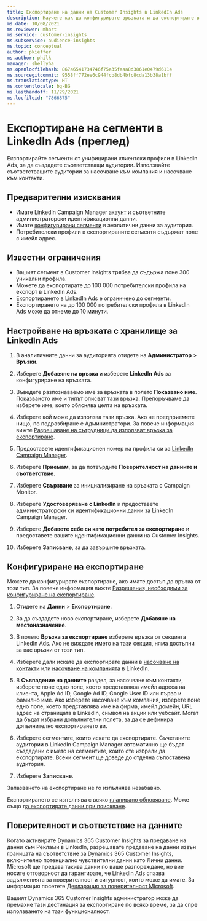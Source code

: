 ```yaml
---
title: Експортиране на данни на Customer Insights в LinkedIn Ads
description: Научете как да конфигурирате връзката и да експортирате в LinkedIn Ads.
ms.date: 10/08/2021
ms.reviewer: mhart
ms.service: customer-insights
ms.subservice: audience-insights
ms.topic: conceptual
author: pkieffer
ms.author: philk
manager: shellyha
ms.openlocfilehash: 867a6541734746f75a35faaa8d3861e0479d6114
ms.sourcegitcommit: 9558ff772ee6c944fcb8db4bfc8cda13b38a1bff
ms.translationtype: HT
ms.contentlocale: bg-BG
ms.lasthandoff: 11/29/2021
ms.locfileid: "7866875"
---
```

# <a name="export-segments-to-linkedin-ads-preview"></a>Експортиране на сегменти в LinkedIn Ads (преглед)

Експортирайте сегменти от унифицирани клиентски профили в LinkedIn Ads, за да създадете съответстващи аудитории. Използвайте съответстващите аудитории за насочване към компания и насочване към контакти.

## <a name="prerequisites"></a>Предварителни изисквания

-   Имате LinkedIn Campaign Manager [акаунт](https://business.linkedin.com/marketing-solutions/ads) и съответните администраторски идентификационни данни.
-   Имате [конфигурирани сегменти](segments.md) в аналитични данни за аудитория.
-   Потребителски профили в експортираните сегменти съдържат поле с имейл адрес.

## <a name="known-limitations"></a>Известни ограничения

- Вашият сегмент в Customer Insights трябва да съдържа поне 300 уникални профила. 
- Можете да експортирате до 100 000 потребителски профила на експорт в LinkedIn Ads.
- Експортирането в LinkedIn Ads е ограничено до сегменти.
- Експортирането на до 100 000 потребителски профила в LinkedIn Ads може да отнеме до 10 минути. 

## <a name="set-up-the-connection-to-linkedin-ads"></a>Настройване на връзката с хранилище за LinkedIn Ads

1. В аналитичните данни за аудиторията отидете на **Администратор** > **Връзки**.

1. Изберете **Добавяне на връзка** и изберете **LinkedIn Ads** за конфигуриране на връзката.

1. Въведете разпознаваемо име за връзката в полето **Показвано име**. Показваното име и типът описват тази връзка. Препоръчваме да изберете име, което обяснява целта на връзката.

1. Изберете кой може да използва тази връзка. Ако не предприемете нищо, по подразбиране е Администратори. За повече информация вижте [Разрешаване на сътрудници да използват връзка за експортиране](connections.md#allow-contributors-to-use-a-connection-for-exports).

1. Предоставете идентификационен номер на профила си за [LinkedIn Campaign Manager](https://www.linkedin.com/help/lms/answer/a424270).

1. Изберете **Приемам**, за да потвърдите **Поверителност на данните и съответствие**.

1. Изберете **Свързване** за инициализиране на връзката с Campaign Monitor.

1. Изберете **Удостоверяване с LinkedIn** и предоставете администраторски си идентификационни данни за LinkedIn Campaign Manager.

1. Изберете **Добавете себе си като потребител за експортиране** и предоставете вашите идентификационни данни на Customer Insights.

1. Изберете **Записване**, за да завършите връзката.

## <a name="configure-an-export"></a>Конфигуриране на експортиране

Можете да конфигурирате експортиране, ако имате достъп до връзка от този тип. За повече информация вижте [Разрешения, необходими за конфигуриране на експортиране](export-destinations.md#set-up-a-new-export).

1. Отидете на **Данни** > **Експортиране**.

1. За да създадете ново експортиране, изберете **Добавяне на местоназначение**.

1. В полето **Връзка за експортиране** изберете връзка от секцията LinkedIn Ads. Ако не виждате името на тази секция, няма достъпни за вас връзки от този тип.

1. Изберете дали искате да експортирате данни в [насочване на контакти](https://business.linkedin.com/marketing-solutions/ad-targeting/contact-targeting) или [насочване на компанията](https://business.linkedin.com/marketing-solutions/ad-targeting/account-targeting) в LinkedIn. 

1. В **Съвпадение на данните** раздел, за насочване към контакти, изберете поне едно поле, което представлява имейл адреса на клиента, Apple Ad ID, Google Ad ID, Google User ID или първо и фамилно име. Ако изберете насочване към компания, изберете поне едно поле, което представлява име на фирма, имейл домейн, URL адрес на страницата в LinkedIn, символ на акции или уебсайт. Могат да бъдат избрани допълнителни полета, за да се дефинира допълнително експортирането ви. 

1. Изберете сегментите, които искате да експортирате. Съчетаните аудитории в LinkedIn Campaign Manager автоматично ще бъдат създадени с името на сегментите, които сте избрали да експортирате. Всеки сегмент ще доведе до отделна съпоставена аудитория. 

1. Изберете **Записване**.

Запазването на експортиране не го изпълнява незабавно.

Експортирането се изпълнява с всяко [планирано обновяване](system.md#schedule-tab). Може също [да експортирате данни при поискване](export-destinations.md#run-exports-on-demand). 


## <a name="data-privacy-and-compliance"></a>Поверителност и съответствие на данните

Когато активирате Dynamics 365 Customer Insights за предаване на данни към Реклами в LinkedIn, разрешавате предаване на данни извън границата на съответствие за Dynamics 365 Customer Insights, включително потенциално чувствителни данни като Лични данни. Microsoft ще предава такива данни по ваше разпореждане, но вие носите отговорност да гарантирате, че LinkedIn Ads спазва задълженията за поверителност и сигурност, които може да имате. За информация посетете [Декларация за поверителност Microsoft](https://go.microsoft.com/fwlink/?linkid=396732).

Вашият Dynamics 365 Customer Insights администратор може да премахне тази дестинация за експортиране по всяко време, за да спре използването на тази функционалност.
